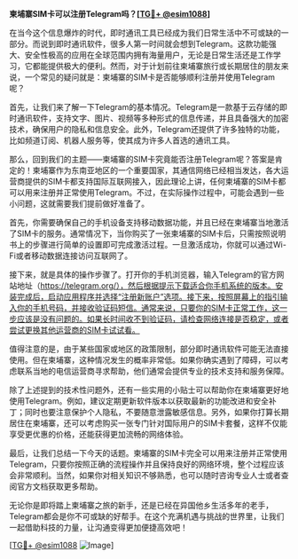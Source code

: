 **柬埔寨SIM卡可以注册Telegram吗？[[TG💪+ @esim1088](https://t.me/s/esim1088)]**

在当今这个信息爆炸的时代，即时通讯工具已经成为我们日常生活中不可或缺的一部分。而说到即时通讯软件，很多人第一时间就会想到Telegram。这款功能强大、安全性极高的应用在全球范围内拥有海量用户，无论是日常生活还是工作学习，它都能提供极大的便利。然而，对于计划前往柬埔寨旅行或长期居住的朋友来说，一个常见的疑问就是：柬埔寨的SIM卡是否能够顺利注册并使用Telegram呢？

首先，让我们来了解一下Telegram的基本情况。Telegram是一款基于云存储的即时通讯软件，支持文字、图片、视频等多种形式的信息传递，并且具备强大的加密技术，确保用户的隐私和信息安全。此外，Telegram还提供了许多独特的功能，比如频道订阅、机器人服务等，使其成为许多人首选的通讯工具。

那么，回到我们的主题——柬埔寨的SIM卡究竟能否注册Telegram呢？答案是肯定的！柬埔寨作为东南亚地区的一个重要国家，其通信网络已经相当发达，各大运营商提供的SIM卡都支持国际互联网接入，因此理论上讲，任何柬埔寨的SIM卡都可以用来注册并正常使用Telegram。不过，在实际操作过程中，可能会遇到一些小问题，这就需要我们提前做好准备了。

首先，你需要确保自己的手机设备支持移动数据功能，并且已经在柬埔寨当地激活了SIM卡的服务。通常情况下，当你购买了一张柬埔寨的SIM卡后，只需按照说明书上的步骤进行简单的设置即可完成激活过程。一旦激活成功，你就可以通过Wi-Fi或者移动数据连接访问互联网了。

接下来，就是具体的操作步骤了。打开你的手机浏览器，输入Telegram的官方网站地址（https://telegram.org/），然后根据提示下载适合你手机系统的版本。安装完成后，启动应用程序并选择“注册新账户”选项。接下来，按照屏幕上的指引输入你的手机号码，并接收验证码短信。通常来说，只要你的SIM卡正常工作，这一步应该是没有问题的。如果长时间收不到验证码，请检查网络连接是否稳定，或者尝试更换其他运营商的SIM卡试试看。

值得注意的是，由于某些国家或地区的政策限制，部分即时通讯软件可能无法直接使用。但在柬埔寨，这种情况发生的概率非常低。如果你确实遇到了障碍，可以考虑联系当地的电信运营商寻求帮助，他们通常会提供专业的技术支持和服务保障。

除了上述提到的技术性问题外，还有一些实用的小贴士可以帮助你在柬埔寨更好地使用Telegram。例如，建议定期更新软件版本以获取最新的功能改进和安全补丁；同时也要注意保护个人隐私，不要随意泄露敏感信息。另外，如果你打算长期居住在柬埔寨，还可以考虑购买一张专门针对国际用户的SIM卡套餐，这样不仅能享受更优惠的价格，还能获得更加流畅的网络体验。

最后，让我们总结一下今天的话题。柬埔寨的SIM卡完全可以用来注册并正常使用Telegram，只要你按照正确的流程操作并且保持良好的网络环境，整个过程应该会非常顺利。当然，如果你对相关知识不够熟悉，也可以随时咨询专业人士或者查阅官方文档获取更多帮助。

无论你是即将踏上柬埔寨之旅的新手，还是已经在异国他乡生活多年的老手，Telegram都会是你不可或缺的好帮手。在这个充满机遇与挑战的世界里，让我们一起借助科技的力量，让沟通变得更加便捷高效吧！

[[TG💪+ @esim1088](https://t.me/s/esim1088) ![Image](https://i.postimg.cc/4NQfJmqS/Snipaste-2025-05-13-00-14-12.png)]